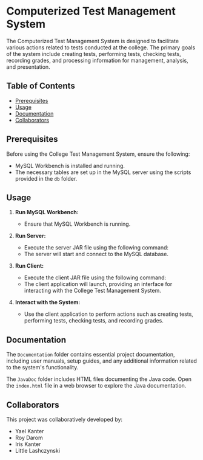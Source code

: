 
# Computerized Test Management System

The Computerized Test Management System is designed to facilitate various actions related to tests conducted at the college. The primary goals of the system include creating tests, performing tests, checking tests, recording grades, and processing information for management, analysis, and presentation.

## Table of Contents

- [Prerequisites](#prerequisites)
- [Usage](#usage)
- [Documentation](#documentation)
- [Collaborators](#collaborators)

## Prerequisites

Before using the College Test Management System, ensure the following:

- MySQL Workbench is installed and running.
- The necessary tables are set up in the MySQL server using the scripts provided in the `db` folder.

## Usage

1. **Run MySQL Workbench:**
   - Ensure that MySQL Workbench is running.

2. **Run Server:**
   - Execute the server JAR file using the following command:
   - The server will start and connect to the MySQL database.

3. **Run Client:**
   - Execute the client JAR file using the following command:
   - The client application will launch, providing an interface for interacting with the College Test Management System.

4. **Interact with the System:**
   - Use the client application to perform actions such as creating tests, performing tests, checking tests, and recording grades.

## Documentation

The `Documentation` folder contains essential project documentation, including user manuals, setup guides, and any additional information related to the system's functionality.

The `JavaDoc` folder includes HTML files documenting the Java code. Open the `index.html` file in a web browser to explore the Java documentation.

## Collaborators

This project was collaboratively developed by:

- Yael Kanter
- Roy Darom
- Iris Kanter
- Little Lashczynski

